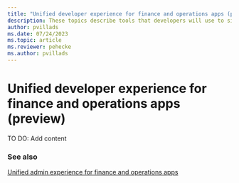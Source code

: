 ```yaml
---
title: "Unified developer experience for finance and operations apps (preview)"
description: These topics describe tools that developers will use to simplify working across Microsoft Dataverse, Customer Engagement, and Finance and Operations by using a single tool and a consolidated environment.
author: pvillads
ms.date: 07/24/2023
ms.topic: article
ms.reviewer: pehecke
ms.author: pvillads
---
```

# Unified developer experience for finance and operations apps (preview)


TO DO: Add content
<!-- 
This is a good place to start with an introduction that covers things at a high level.
We will add links to different areas as they emerge.
Who: Developers (We will place this with other content for developers )
Why: Why should the reader care, and read more?
   - Why do these exist?
   - What problem do they solve? 
What: What are 'Combined Tools'. A VS Extension?
When: When do I use them?
   - Use cases. Each of these may be a separate article
Where: Where do I find them? Install them?
How: How do I use them?
   - What is the UI? What actions can user perform?
-->

### See also
[Unified admin experience for finance and operations apps](/power-platform/admin/unified-experience/finance-operations-apps-overview)
